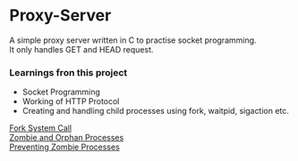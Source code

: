 # Proxy-Server
A simple proxy server written in C to practise socket programming.  
It only handles GET and HEAD request.  

### Learnings fron this project
  * Socket Programming  
  * Working of HTTP Protocol
  * Creating and handling child processes using fork, waitpid, sigaction etc.  
  
[Fork System Call](https://www.geeksforgeeks.org/fork-system-call/)  
[Zombie and Orphan Processes](https://www.geeksforgeeks.org/zombie-and-orphan-processes-in-c/)  
[Preventing Zombie Processes](https://www.geeksforgeeks.org/zombie-processes-prevention/)  
